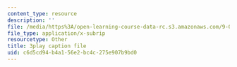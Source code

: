 ```yaml
---
content_type: resource
description: ''
file: /media/https%3A/open-learning-course-data-rc.s3.amazonaws.com/9-00sc-introduction-to-psychology-fall-2011/c6d5cd94b4a156e2bc4c275e907b9bd0_Qw4SkvZ03cc.vtt
file_type: application/x-subrip
resourcetype: Other
title: 3play caption file
uid: c6d5cd94-b4a1-56e2-bc4c-275e907b9bd0
---
```


